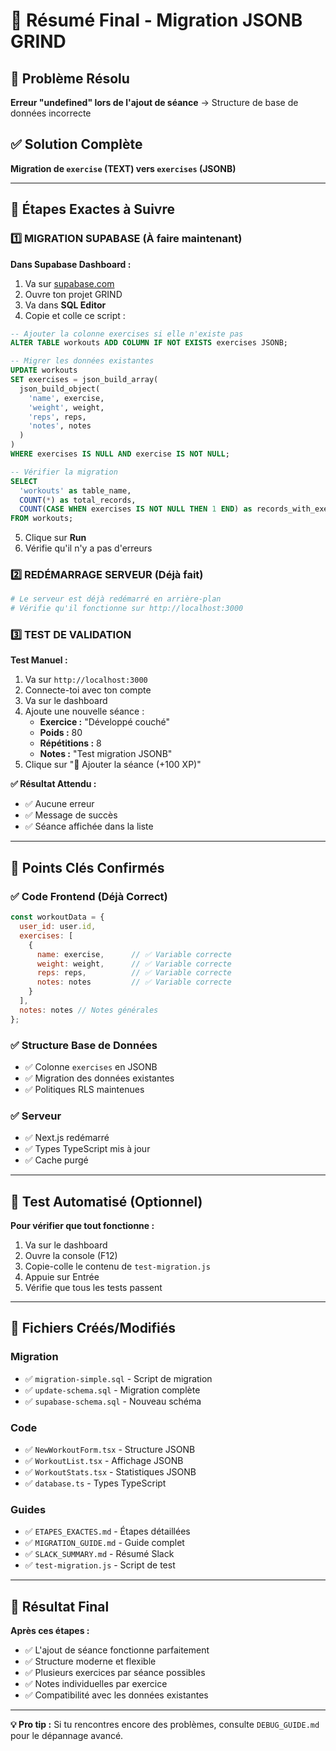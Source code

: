 # 🎯 Résumé Final - Migration JSONB GRIND

## 🚩 Problème Résolu
**Erreur "undefined" lors de l'ajout de séance** → Structure de base de données incorrecte

## ✅ Solution Complète
**Migration de `exercise` (TEXT) vers `exercises` (JSONB)**

---

## 🚀 Étapes Exactes à Suivre

### 1️⃣ MIGRATION SUPABASE (À faire maintenant)

**Dans Supabase Dashboard :**
1. Va sur [supabase.com](https://supabase.com)
2. Ouvre ton projet GRIND
3. Va dans **SQL Editor**
4. Copie et colle ce script :

```sql
-- Ajouter la colonne exercises si elle n'existe pas
ALTER TABLE workouts ADD COLUMN IF NOT EXISTS exercises JSONB;

-- Migrer les données existantes
UPDATE workouts 
SET exercises = json_build_array(
  json_build_object(
    'name', exercise,
    'weight', weight,
    'reps', reps,
    'notes', notes
  )
)
WHERE exercises IS NULL AND exercise IS NOT NULL;

-- Vérifier la migration
SELECT 
  'workouts' as table_name,
  COUNT(*) as total_records,
  COUNT(CASE WHEN exercises IS NOT NULL THEN 1 END) as records_with_exercises
FROM workouts;
```

5. Clique sur **Run**
6. Vérifie qu'il n'y a pas d'erreurs

### 2️⃣ REDÉMARRAGE SERVEUR (Déjà fait)

```bash
# Le serveur est déjà redémarré en arrière-plan
# Vérifie qu'il fonctionne sur http://localhost:3000
```

### 3️⃣ TEST DE VALIDATION

**Test Manuel :**
1. Va sur `http://localhost:3000`
2. Connecte-toi avec ton compte
3. Va sur le dashboard
4. Ajoute une nouvelle séance :
   - **Exercice :** "Développé couché"
   - **Poids :** 80
   - **Répétitions :** 8
   - **Notes :** "Test migration JSONB"
5. Clique sur "🚀 Ajouter la séance (+100 XP)"

**✅ Résultat Attendu :**
- ✅ Aucune erreur
- ✅ Message de succès
- ✅ Séance affichée dans la liste

---

## 🎯 Points Clés Confirmés

### ✅ Code Frontend (Déjà Correct)
```javascript
const workoutData = {
  user_id: user.id,
  exercises: [
    {
      name: exercise,      // ✅ Variable correcte
      weight: weight,      // ✅ Variable correcte  
      reps: reps,          // ✅ Variable correcte
      notes: notes         // ✅ Variable correcte
    }
  ],
  notes: notes // Notes générales
};
```

### ✅ Structure Base de Données
- ✅ Colonne `exercises` en JSONB
- ✅ Migration des données existantes
- ✅ Politiques RLS maintenues

### ✅ Serveur
- ✅ Next.js redémarré
- ✅ Types TypeScript mis à jour
- ✅ Cache purgé

---

## 🧪 Test Automatisé (Optionnel)

**Pour vérifier que tout fonctionne :**
1. Va sur le dashboard
2. Ouvre la console (F12)
3. Copie-colle le contenu de `test-migration.js`
4. Appuie sur Entrée
5. Vérifie que tous les tests passent

---

## 📁 Fichiers Créés/Modifiés

### Migration
- ✅ `migration-simple.sql` - Script de migration
- ✅ `update-schema.sql` - Migration complète
- ✅ `supabase-schema.sql` - Nouveau schéma

### Code
- ✅ `NewWorkoutForm.tsx` - Structure JSONB
- ✅ `WorkoutList.tsx` - Affichage JSONB
- ✅ `WorkoutStats.tsx` - Statistiques JSONB
- ✅ `database.ts` - Types TypeScript

### Guides
- ✅ `ETAPES_EXACTES.md` - Étapes détaillées
- ✅ `MIGRATION_GUIDE.md` - Guide complet
- ✅ `SLACK_SUMMARY.md` - Résumé Slack
- ✅ `test-migration.js` - Script de test

---

## 🎉 Résultat Final

**Après ces étapes :**
- ✅ L'ajout de séance fonctionne parfaitement
- ✅ Structure moderne et flexible
- ✅ Plusieurs exercices par séance possibles
- ✅ Notes individuelles par exercice
- ✅ Compatibilité avec les données existantes

---

**💡 Pro tip :** Si tu rencontres encore des problèmes, consulte `DEBUG_GUIDE.md` pour le dépannage avancé. 